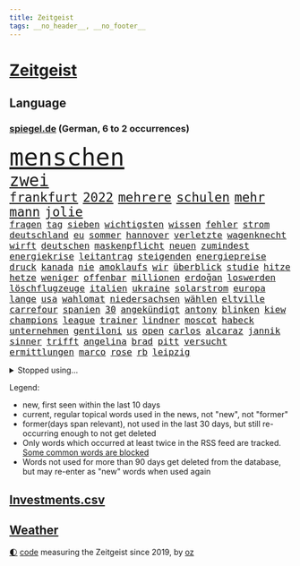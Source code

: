 ```yaml
---
title: Zeitgeist
tags: __no_header__, __no_footer__
---
```


# [Zeitgeist](https://oliz.io/zeitgeist/)

## Language

<h3><a href="https://www.spiegel.de" target="_blank">spiegel.de</a> (German, 6 to 2 occurrences)</h3>
<p style="font-family:monospace">
<span style="font-size:32pt"><a href="news_links.html#menschen" class="current">menschen</a></span>
<br>
<span style="font-size:22pt"><a href="news_links.html#zwei" class="current">zwei</a></span>
<br>
<span style="font-size:17pt"><a href="news_links.html#frankfurt" class="current">frankfurt</a></span>
<span style="font-size:17pt"><a href="news_links.html#2022" class="current">2022</a></span>
<span style="font-size:17pt"><a href="news_links.html#mehrere" class="current">mehrere</a></span>
<span style="font-size:17pt"><a href="news_links.html#schulen" class="current">schulen</a></span>
<span style="font-size:17pt"><a href="news_links.html#mehr" class="current">mehr</a></span>
<span style="font-size:17pt"><a href="news_links.html#mann" class="current">mann</a></span>
<span style="font-size:17pt"><a href="news_links.html#jolie" class="new">jolie</a></span>
<br>
<span style="font-size:12pt"><a href="news_links.html#fragen" class="current">fragen</a></span>
<span style="font-size:12pt"><a href="news_links.html#tag" class="current">tag</a></span>
<span style="font-size:12pt"><a href="news_links.html#sieben" class="current">sieben</a></span>
<span style="font-size:12pt"><a href="news_links.html#wichtigsten" class="current">wichtigsten</a></span>
<span style="font-size:12pt"><a href="news_links.html#wissen" class="current">wissen</a></span>
<span style="font-size:12pt"><a href="news_links.html#fehler" class="current">fehler</a></span>
<span style="font-size:12pt"><a href="news_links.html#strom" class="current">strom</a></span>
<span style="font-size:12pt"><a href="news_links.html#deutschland" class="current">deutschland</a></span>
<span style="font-size:12pt"><a href="news_links.html#eu" class="current">eu</a></span>
<span style="font-size:12pt"><a href="news_links.html#sommer" class="current">sommer</a></span>
<span style="font-size:12pt"><a href="news_links.html#hannover" class="current">hannover</a></span>
<span style="font-size:12pt"><a href="news_links.html#verletzte" class="current">verletzte</a></span>
<span style="font-size:12pt"><a href="news_links.html#wagenknecht" class="current">wagenknecht</a></span>
<span style="font-size:12pt"><a href="news_links.html#wirft" class="current">wirft</a></span>
<span style="font-size:12pt"><a href="news_links.html#deutschen" class="current">deutschen</a></span>
<span style="font-size:12pt"><a href="news_links.html#maskenpflicht" class="current">maskenpflicht</a></span>
<span style="font-size:12pt"><a href="news_links.html#neuen" class="current">neuen</a></span>
<span style="font-size:12pt"><a href="news_links.html#zumindest" class="current">zumindest</a></span>
<span style="font-size:12pt"><a href="news_links.html#energiekrise" class="current">energiekrise</a></span>
<span style="font-size:12pt"><a href="news_links.html#leitantrag" class="new">leitantrag</a></span>
<span style="font-size:12pt"><a href="news_links.html#steigenden" class="current">steigenden</a></span>
<span style="font-size:12pt"><a href="news_links.html#energiepreise" class="current">energiepreise</a></span>
<span style="font-size:12pt"><a href="news_links.html#druck" class="current">druck</a></span>
<span style="font-size:12pt"><a href="news_links.html#kanada" class="current">kanada</a></span>
<span style="font-size:12pt"><a href="news_links.html#nie" class="current">nie</a></span>
<span style="font-size:12pt"><a href="news_links.html#amoklaufs" class="new">amoklaufs</a></span>
<span style="font-size:12pt"><a href="news_links.html#wir" class="current">wir</a></span>
<span style="font-size:12pt"><a href="news_links.html#überblick" class="current">überblick</a></span>
<span style="font-size:12pt"><a href="news_links.html#studie" class="current">studie</a></span>
<span style="font-size:12pt"><a href="news_links.html#hitze" class="current">hitze</a></span>
<span style="font-size:12pt"><a href="news_links.html#hetze" class="current">hetze</a></span>
<span style="font-size:12pt"><a href="news_links.html#weniger" class="current">weniger</a></span>
<span style="font-size:12pt"><a href="news_links.html#offenbar" class="current">offenbar</a></span>
<span style="font-size:12pt"><a href="news_links.html#millionen" class="current">millionen</a></span>
<span style="font-size:12pt"><a href="news_links.html#erdoğan" class="current">erdoğan</a></span>
<span style="font-size:12pt"><a href="news_links.html#loswerden" class="current">loswerden</a></span>
<span style="font-size:12pt"><a href="news_links.html#löschflugzeuge" class="current">löschflugzeuge</a></span>
<span style="font-size:12pt"><a href="news_links.html#italien" class="current">italien</a></span>
<span style="font-size:12pt"><a href="news_links.html#ukraine" class="current">ukraine</a></span>
<span style="font-size:12pt"><a href="news_links.html#solarstrom" class="new">solarstrom</a></span>
<span style="font-size:12pt"><a href="news_links.html#europa" class="current">europa</a></span>
<span style="font-size:12pt"><a href="news_links.html#lange" class="current">lange</a></span>
<span style="font-size:12pt"><a href="news_links.html#usa" class="current">usa</a></span>
<span style="font-size:12pt"><a href="news_links.html#wahlomat" class="new">wahlomat</a></span>
<span style="font-size:12pt"><a href="news_links.html#niedersachsen" class="current">niedersachsen</a></span>
<span style="font-size:12pt"><a href="news_links.html#wählen" class="current">wählen</a></span>
<span style="font-size:12pt"><a href="news_links.html#eltville" class="new">eltville</a></span>
<span style="font-size:12pt"><a href="news_links.html#carrefour" class="new">carrefour</a></span>
<span style="font-size:12pt"><a href="news_links.html#spanien" class="current">spanien</a></span>
<span style="font-size:12pt"><a href="news_links.html#30" class="current">30</a></span>
<span style="font-size:12pt"><a href="news_links.html#angekündigt" class="current">angekündigt</a></span>
<span style="font-size:12pt"><a href="news_links.html#antony" class="current">antony</a></span>
<span style="font-size:12pt"><a href="news_links.html#blinken" class="current">blinken</a></span>
<span style="font-size:12pt"><a href="news_links.html#kiew" class="current">kiew</a></span>
<span style="font-size:12pt"><a href="news_links.html#champions" class="current">champions</a></span>
<span style="font-size:12pt"><a href="news_links.html#league" class="current">league</a></span>
<span style="font-size:12pt"><a href="news_links.html#trainer" class="current">trainer</a></span>
<span style="font-size:12pt"><a href="news_links.html#lindner" class="current">lindner</a></span>
<span style="font-size:12pt"><a href="news_links.html#moscot" class="new">moscot</a></span>
<span style="font-size:12pt"><a href="news_links.html#habeck" class="current">habeck</a></span>
<span style="font-size:12pt"><a href="news_links.html#unternehmen" class="current">unternehmen</a></span>
<span style="font-size:12pt"><a href="news_links.html#gentiloni" class="new">gentiloni</a></span>
<span style="font-size:12pt"><a href="news_links.html#us" class="current">us</a></span>
<span style="font-size:12pt"><a href="news_links.html#open" class="current">open</a></span>
<span style="font-size:12pt"><a href="news_links.html#carlos" class="current">carlos</a></span>
<span style="font-size:12pt"><a href="news_links.html#alcaraz" class="current">alcaraz</a></span>
<span style="font-size:12pt"><a href="news_links.html#jannik" class="current">jannik</a></span>
<span style="font-size:12pt"><a href="news_links.html#sinner" class="current">sinner</a></span>
<span style="font-size:12pt"><a href="news_links.html#trifft" class="current">trifft</a></span>
<span style="font-size:12pt"><a href="news_links.html#angelina" class="new">angelina</a></span>
<span style="font-size:12pt"><a href="news_links.html#brad" class="current">brad</a></span>
<span style="font-size:12pt"><a href="news_links.html#pitt" class="current">pitt</a></span>
<span style="font-size:12pt"><a href="news_links.html#versucht" class="current">versucht</a></span>
<span style="font-size:12pt"><a href="news_links.html#ermittlungen" class="current">ermittlungen</a></span>
<span style="font-size:12pt"><a href="news_links.html#marco" class="current">marco</a></span>
<span style="font-size:12pt"><a href="news_links.html#rose" class="new">rose</a></span>
<span style="font-size:12pt"><a href="news_links.html#rb" class="current">rb</a></span>
<span style="font-size:12pt"><a href="news_links.html#leipzig" class="current">leipzig</a></span>
</p>
<details>
<summary>Stopped using...</summary>
<p class="former" style="font-size:12pt">
enorm(687) worauf(687) erklärung(686) flugzeuge(686) reiche(686) zeugen(686) geschützt(685) gewissen(685) gäste(685) ruf(685) verbindungen(685) anscheinend(684) bedrohung(684) beweisen(684) evakuiert(684) brexit(683) erlaubt(683) kauft(683) konzept(683) strafmaßnahmen(683) toni(683) tweet(683) 100000(682) 6(682) ausbreitung(682) gipfel(682) jugend(682) pflege(682) schwierigen(682) sexuelle(682) sogenannte(682) tesla(682) verbot(682) also(681) amerikanische(681) ankunft(681) dadurch(681) demokraten(681) eustaaten(681) islamischer(681) jahrzehnte(681) kündigen(681) protestiert(681) raum(681) sarscov2(681) schön(681) serien(681) signal(681) streicht(681) werk(681) ziele(681) zoll(681) arm(680) bekanntesten(680) mediziner(680) monatelang(680) nationen(680) reich(680) strategie(680) umstrittener(680) vereinten(680) bidens(679) drehen(679) eingestuft(679) entwicklungen(679) freuen(679) märchen(679) rechtsextremismus(679) christoph(678) coronaausbruch(678) energiewende(678) flüge(678) indes(678) ringt(678) trainieren(678) unterschiedlich(678) zoo(678) 1945(677) afrika(677) fielen(677) normalität(677) paare(677) steuer(677) besucher(676) demonstriert(676) eindämmen(676) erschweren(676) eugh(676) frust(676) is(676) islamischen(676) kochinstitut(676) käufer(676) schulze(676) unterschiede(676) warf(676) ausflug(675) stefan(675) veranstaltung(675) zahlung(675) zuständige(675) debüt(674) regime(674) schaltet(674) siebentageinzidenz(674) 125(673) amerikaner(673) chefin(673) gesagt(673) lobt(673) studien(673) 10000(672) drohungen(672) mitteln(672) preisen(672) pressestimmen(672) richtig(672) saarland(672) schwierig(672) aufgenommen(671) autoindustrie(671) projekt(671) roger(671) sendet(671) umsatz(671) jüngere(670) künftige(670) milliarde(670) organisation(670) dürfe(669) eigentümer(669) kontakte(669) leichte(669) angenommen(668) appell(668) problemen(668) bewegen(667) eigener(667) fakten(667) falschen(667) sehnsucht(667) überlassen(667) deals(666) italienischen(666) sensation(666) 94(665) müsste(664) sendung(664) verzweifelten(664) ermordeten(663) älteren(663) erfolgreichsten(661) mercedes(661) rivale(661) wiederholen(661) abgewiesen(660) rechtzeitig(660) spitzenreiter(660) hürde(659) katholischen(659) testet(659) drängen(658) provokation(658) gang(657) konsum(657) bezeichnete(656) hohem(655) nachbar(655) schockiert(655) überschritten(655) abstieg(654) entschuldigung(654) öffentliche(654) bestmarke(653) erwachsenen(653) hackerangriff(652) istanbul(650) flagge(649) bundesnetzagentur(648) schützt(648) koalitionspartner(647) fußballem(646) intensivstation(646) kindheit(646) zuspruch(646) gesetzliche(645) lockerungen(642) hinweis(641) schätzen(641) schmerz(640) kontert(629) rache(625) musik(624) bösen(616) aktionen(614) marine(613) wmtitel(613) politischer(605) schwangerschaftsabbrüche(584) heimatland(579) räumte(579) wucht(572) autobauer(570) nationalpark(560) vulkan(555) neonazis(553) lahmgelegt(546) russe(526) ausländischen(525) gregor(520) konservative(519) lahm(517) greenpeace(500) reisenden(500) scharfen(494) erschüttern(479) statistik(479) japanischen(472) unfälle(467) potsdamer(460) pop(449) sächsische(449) deutschkolumne(448) verdi(422) arte(420) kroatien(419) drohenden(418) verwandten(417) kämpften(411) bundesanwaltschaft(408) eröffnen(405) lebensgefahr(403) dick(399) kürzen(395) zugestimmt(395) inszenieren(390) 1994(389) erfolglos(388) technischen(384) stürme(378) entlastung(377) dörfer(375) kuriose(373) leistungen(370) jenseits(369) aufträge(368) drauf(366) regnet(363) liebsten(358) hoffenheim(357) bombe(356) landwirte(354) inneren(353) nouripour(353) omid(353) emirat(350) zeitungsbericht(350) einmarsch(349) tsg(343) 22jährige(341) diplomatischen(339) längsten(339) operationen(338) draghi(337) basis(335) ostdeutschen(335) fehlender(334) gleichen(331) koalitionsvertrag(329) geladen(328) floyd(327) dokumentiert(326) augenhöhe(325) söders(325) bildet(324) basketballstar(321) euländern(321) verdoppeln(319) kurze(318) psychologie(318) inhaftierte(317) rwe(317) beeinflusst(316) fdppolitiker(313) amtskollegen(311) zentralen(311) jährlich(310) morde(310) verschlechtert(309) kleineren(308) kongo(307) 78(306) stern(306) exkanzler(301) övp(301) sprecherin(299) magazin(296) vorzugehen(295) überrollt(295) damaligen(294) gap(294) aaron(289) auschwitz(287) kommentiert(287) schränken(287) versenkt(287) weinen(287) schülerin(286) stromausfall(286) mohamed(285) wärme(285) airbus(283) kräftigen(283) legendäre(283) bevorstehenden(282) dienstleister(281) verkehrswende(281) westlicher(281) summen(280) valencia(279) blauen(275) gerne(275) prozesse(275) wirklichkeit(274) tories(273) decken(267) martina(267) quarterback(267) laura(265) kentucky(264) waffenruhe(264) getreide(262) stillen(262) svenja(261) missverstanden(258) ozean(256) ärztin(255) brennt(254) diskussionen(254) morddrohungen(254) pink(253) fehlgeburt(252) menschenrechtslage(251) brown(247) nehammer(246) windräder(243) downing(242) marieagnes(241) ersatz(237) kriegsverbrecher(236) langjährigen(236) begleiter(235) erschwert(234) gleisen(234) heikel(234) jeweils(234) wackelt(234) erkennt(233) model(233) moskauer(233) diplomatie(232) exfrau(229) einrichtungen(227) lockert(227) ausgangssperre(225) passierte(225) juristischen(224) kahn(224) kehrtwende(224) normalen(224) ring(224) skulptur(224) rheinlandpfälzische(223) verringern(222) verkündete(221) petersburg(220) sankt(220) aufrüstung(219) bundesaußenministerin(218) dj(218) mild(218) probiert(218) spielern(218) buhrufe(217) entführung(217) spektakel(217) inszenierung(215) dallas(213) möglichem(212) gegründet(211) vielfalt(210) datenschutz(209) handelskrieg(208) 61jährige(207) wehrdienst(207) spaltung(205) aldi(204) auswertung(204) einstufung(204) aufgedeckt(202) inselgruppe(201) parteiführung(200) überwachungskameras(200) cyberattacken(198) gefangen(198) physiker(198) streik(198) genozid(197) washingtons(195) datum(193) à(193) abschaffung(192) konsumenten(192) massenmord(192) runter(192) umfragen(192) salah(191) streamingdienst(190) 350(189) auszuweiten(189) gekämpft(189) übrigen(189) eingeliefert(188) währungsfonds(186) 98(183) akt(183) klares(183) soziologin(182) staatskanzlei(182) 80jährige(181) gestrandet(181) stammen(181) gründlich(178) sarkastisch(178) jener(177) schuster(177) hagelt(176) zagreb(176) valentin(174) flughafens(173) gitter(173) inakzeptabel(173) nordkoreanische(173) wesentlich(173) schwarzmeerflotte(169) drohten(168) lebe(168) prorussischer(168) ukrainisches(168) versprechungen(168) angriffs(167) erhob(167) abgewendet(166) ölpreis(166) entrüstung(165) ressourcen(165) boom(164) rissen(163) tvserie(163) ukrainekriegs(162) beitritt(160) bomben(160) dieter(160) esch(160) bargeld(159) plastik(159) studio(159) eindrücke(158) hochrangigen(158) nukleare(158) linkspartei(157) beschreiben(156) bp(156) asienreise(155) ferne(155) graf(155) kasse(155) ausländer(154) spannendes(154) bundestrainerin(153) dunkelziffer(153) obergrenze(153) schmerzen(153) wäldern(152) blockade(151) simone(151) gefangenschaft(150) hochrangige(150) melanie(150) schnelleren(150) söhne(150) austricksen(149) ultras(148) 55(147) hahn(147) coronalockdowns(146) brillierte(145) koch(145) rock(145) route(145) evangelische(144) innenräumen(144) koordination(144) regie(144) event(143) finanzierung(143) francis(143) nico(143) siemens(143) tanzt(143) herthatrainer(142) jones(142) staub(142) verbotene(142) weizen(142) wilke(142) zeugin(142) erfordert(141) oksana(141) blase(140) gottes(140) house(140) staatspropaganda(140) zweifelhaft(140) çavuşoğlu(140) golfer(139) bewegte(138) lodern(138) bezeichnen(137) hbo(137) sizilien(137) kriegsführung(136) spielerinnen(136) windkraft(136) erneuter(135) frauenfußball(135) zuflucht(135) hasskriminalität(134) leclerc(134) möhring(133) smarten(133) wotan(133) zweifelhaften(133) millionenspende(132) separatistenführer(132) suchten(132) zugänge(132) aufgeführt(131) heimatdorf(131) minen(131) utah(131) auslöser(130) ruder(130) vorsätzlichen(130) zugesichert(130) landesvorsitzende(129) updates(129) 46(128) dämpft(128) engpass(128) kaution(128) riskieren(128) öpnv(128) rekordniveau(127) tatjana(127) unterschreibt(127) windkraftausbau(127) übernachten(127) galaxie(126) großmutter(126) nordwesten(126) bauteile(125) bußgeld(125) notfall(125) haare(124) vorsätzlicher(124) weitermachen(124) zuschauern(124) darwin(123) globalisierung(123) streifen(123) vortag(123) gärtner(122) erwies(121) gashahn(121) marie(121) tu(121) verlorene(121) billigen(120) golfplatz(120) klimapaket(120) nationalspielerinnen(120) pelosi(120) sechsstellige(120) ideologie(119) joker(119) rezepte(119) startelf(119) tagelanger(119) 39jährige(118) waffengesetze(117) arztes(116) guardiola(116) menschenhandel(116) pep(116) yeboah(116) angeschlagen(115) 75000(114) geschnappt(114) muslimen(113) usdollar(113) erstattet(112) frontal(112) kommender(112) verwechslung(112) beunruhigt(111) geladenen(111) nachschub(111) polizeiangaben(111) bestellen(110) bodo(110) verzichtete(110) übungen(110) auftraggeber(109) brasilianische(109) state(109) entschuldigte(108) fragwürdige(108) lokführer(108) pulverfass(108) verhältnisse(108) golden(107) anfragen(106) gefangenenaustausch(106) seeblockade(105) regionalpräsident(104) rettungseinsatz(104) schwelt(104) bands(103) gaza(103) gazastreifen(103) palästina(103) roland(103) verteilte(103) erfuhr(102) festspiele(101) gefällt(101) schwerin(101) palästinensischen(100) verwechselt(100) befürworter(99) militärverwaltung(99) bewohnerin(98) exempel(98) gemeldeten(98) heimatstadt(98) ideenklau(98) momentan(98) 2027(97) verbliebene(97) befugnisse(96) bezweckt(96) engländer(96) funde(96) isoliert(96) kinderinterview(96) ligen(96) russell(96) bodycams(95) gerichtshofs(95) involviert(95) schwangerschaftsabbrüchen(95) zwist(95) helllichten(94) abwenden(93) palast(93) vereidigt(93) judas(92) kühl(92) obduziert(92) ifoumfrage(91) kopfgeld(91) umarmen(91) yvonne(91) zeremonie(90) bist(89) ex(89) schleusen(89) waggons(89) zurückholen(89) 1968(88) abbauen(88) anhängerschaft(88) belastungsprobe(88) feuern(88) längerer(88) siegfried(88) amtskollege(87) bundesbürger(87) wiedergefunden(87) beatrix(86) entsprechender(86) getreides(86) populäre(86) rekordtorschütze(86) schweinen(86) storch(86) traktor(86) tschechische(86) widerstände(86) 31jähriger(85) homosexuelle(85) homosexuellen(85) liv(85) mickelson(85) saudiarabischen(85) verklagen(85) üppigen(85) auslösten(84) brennen(84) dgb(84) familienplanung(84) golfserie(84) jena(84) buche(83) leipzigs(83) lidl(83) militärparade(83) schmitz(83) schulz(83) schwindelgefühlen(83) tiefer(83) zimmern(83) 15gradziel(82) budapest(82) enbw(82) funkstille(82) gestürmt(82) handgreiflich(82) hing(82) plaudern(82) prämie(82) thronfolger(82) treppe(82) väter(82) duisburger(81) fundort(81) fußballeuropameisterschaft(81) republikanischen(81) südostasiatischen(81) weitreichenden(81) 29jährigen(80) furios(80) getreideexport(80) matchwinner(80) zufrieden(80) anwältin(79) bahnstrecken(79) chinesischer(79) saudiarabischer(79) straßenverkehr(79) zunehmenden(79) 37jährige(78) französischer(78) gerichtsprozess(78) hyperschallwaffen(78) konservativer(78) vorschrift(78) abzugeben(77) armutsgrenze(77) brutto(77) ernährungskrise(77) kommandeure(77) onkel(77) parteivorsitz(77) pride(77) schwinden(77) zeitschrift(77) zuckerberg(77) 54(76) anlasslos(76) austrocknen(76) erstickte(76) zwangsgeld(76) einzudämmen(75) lebensgefährtin(75) radsportgeschichte(75) urlaubssaison(75) 13jährigen(74) billigflieger(74) feuerzeug(74) gejubelt(74) sklaven(74) spannendste(74) gedroht(73) meisters(73) ramelow(73) scharfer(73) elfmeterschießen(72) energy(72) exguerillero(72) googles(72) gründungsmitglied(72) gustavo(72) miss(72) moser(72) parteiausschlussverfahren(72) petro(72) spätes(72) tennisspieler(72) airbnb(71) airways(71) architekten(71) beirut(71) betreuung(71) erdgasfelder(71) exfreund(71) hassbotschaften(71) spacey(71) exzessiv(70) orca(70) schweine(70) sexualstraftäter(70) anlegern(69) jungs(69) rotwein(69) unhcr(69) verarbeitete(69) wein(69) abouchaker(68) arafat(68) edin(68) freibad(68) fressen(68) hüpfen(68) luxuriös(68) sandro(68) stammte(68) terzic(68) terzić(68) verdiente(68) überzogenes(68) bergsteigern(67) camper(67) demokrat(67) gleiche(67) keinerlei(67) verfügen(67) aufräumen(66) impfgegnern(66) valley(66) vorschau(66) erneuerte(65) europaleaguesieger(65) hilfeschrei(65) irakische(65) jason(65) luxus(65) badenwürttembergische(64) demonstrierten(64) graben(64) medizinerin(64) rettungskräften(64) weltrekord(64) akzeptiere(63) aufgebrochen(63) fiebert(63) nachbarländer(63) nostalgie(63) sturmgewehren(63) teilemangel(63) ware(63) bahnbeauftragter(62) gewaltexzesse(62) kriegsende(62) nervenkrankheit(62) personalmangel(62) theurer(62) turbine(62) zwillinge(62) heiklen(61) statthalter(61) ausziehen(60) dfbmänner(60) hotelzimmer(60) innensenatorin(60) selbstsicher(60) temperatur(60) unfallursache(60) verfassungsänderung(60) aufgestiegen(59) baum(59) ethische(59) legten(59) spitzt(59) vermisstenfälle(59) geimpfte(58) gesichtern(58) lebensqualität(58) leide(58) liana(58) tanz(58) 97(57) dfbelf(57) führungsposten(57) revolutionieren(57) thüringens(57) unglücklichen(57) zensus(57) ängste(57) 232(56) dfbteam(56) midlifekolumne(56) usmodel(56) verbannt(56) webbteleskops(56) wembley(56) zurückliegt(56) graham(55) newcomer(55) rekonstruiert(55) töteten(55) zugehörigkeit(55) anzüge(54) jemals(54) núñez(54) op(54) wanderer(54) wassermassen(54) 230(53) goldrausch(53) gouverneurin(53) hosen(53) langsamer(53) schwitzen(53) verbinden(53) wunschspieler(53) campus(52) florenz(52) gerüchteküche(52) getreidetransport(52) hardliner(52) vosstecklenburg(52) bedauern(51) büßt(51) endgültige(51) grenzkontrollen(51) 27jährige(50) aileen(50) mülheim(50) subtyp(50) frontlinie(49) grosz(49) kommentatoren(49) sequel(49) säure(49) topstar(49) wacken(49) atomkraftwerken(48) flugsicherung(48) geprägten(48) ozeanen(48) platziert(48) sonntagabend(48) uvstrahlung(48) vermietet(48) weltklasse(48) gründung(47) landrat(47) laufzeiten(47) po(47) abgesegnet(46) begegnen(46) british(46) kryptowinter(46) nähern(46) zwölfjährige(46) ausschlussverfahren(45) kompletter(45) kostenloser(45) landwirten(45) stürmersuche(45) blood(44) funktionär(44) gasverbrauch(44) honour(44) islamisten(44) quelle(44) winzige(44) a8(43) atomenergie(43) erich(43) gefechten(43) islamische(43) layla(43) wrack(43) zelt(43) bock(42) camping(42) entfernen(42) frackinggas(42) gesamtmetallpräsident(42) großeltern(42) nachtklub(42) personalmangels(42) ruine(42) diente(41) drogendealer(41) feuers(41) fläche(41) gebrannt(41) konsumieren(41) rucksäcke(41) sonnenbrand(41) topdemokratin(41) unbezahlbar(41) angetan(40) fasziniert(40) interessenten(40) küstenort(40) stiller(40) taugen(40) triumphieren(40) aberkannt(39) anruf(39) bahnfahren(39) bundesstaaten(39) eiscreme(39) landeskriminalamt(39) medizinische(39) mächtigste(39) atomgespräche(38) flugzeugbauer(38) trainerin(38) frist(37) ostwestfalen(37) überlegt(37) artikeln(36) deutschlandweit(36) halbjahr(36) lauert(36) prozentpunkte(36) stadtoberhäupter(36) starnberger(36) syrischer(36) bagdad(35) emergency(35) israelisches(35) obduktionsergebnis(35) schnellzug(35) topverdiener(35) belästigte(34) deftige(34) herrn(34) vorstellungen(34) berufstätige(33) dargestellt(33) geschlossene(33) haller(33) marktmacht(33) stadtwerke(33) strömten(33) sébastien(33) wohngebieten(33) akzeptabel(32) naiv(32) unrechtmäßig(32) vergleicht(32) militante(31) zulieferer(31) chronik(30) einkommensteuer(30) netzagentur(30) sommermonate(30) tropfen(30) abgelaufen(29) aussteigen(29) geringeren(29) känguru(29) ligt(29) matthijs(29) prostituierten(29) akademische(28) chemotherapie(28) fass(28) führungswechsel(28) glücksbringer(28) medienimperium(28) panther(28) sexistische(28) ableisten(27) akws(27) blauhelmsoldaten(27) illinois(27) kurzfristige(27) lies(27) phantombild(27) rauchwolke(27) verringert(27) entworfen(26) erdatmosphäre(26) köppen(26) politikers(26) river(26) tiergarten(26) zwölfjährigen(26) geregelt(25) jackie(25) kippten(25) umgesetzt(25) bodensee(24) einflussreichen(24) ferienzeit(24) gerufen(24) scheiterten(24) sexistisch(24) tiktokvideo(24) tvübertragung(24) vorlage(24) vorstöße(24) wissenschaftlich(24) überschreiten(24) effekt(23) ivana(23) umverteilung(23) arbeitskräfte(22) berühmtheit(22) felsbrocken(22) finaler(22) publikums(22) verschleiern(22) wuppertaler(22) gegentor(21) unübersichtlich(21) usdrohnenangriff(21) beschwor(20) besetztem(20) bündnisses(20) elefant(20) elena(20) erheblicher(20) lebensjahr(20) männlichen(20) office(20) solarenergie(20) transatlantischen(20) uber(20) werben(20) 69euroticket(19) bushido(19) drohnenangriff(19) feuerwehrmann(19) hauptsächlich(19) hegt(19) hinunter(19) pendant(19) robin(19) rückzieher(19) taiwanbesuch(19) angreiferin(18) bodenpersonal(18) einsetzte(18) fünfzehn(18) gründet(18) klimakonferenz(18) laute(18) teilzunehmen(18) winnyzja(18) üblich(18) demonstration(17) interessante(17) tendenziell(17) verstoß(17) 70jährige(16) dreijährigen(16) gasturbine(16) gewartete(16) panel(16) prostitution(16) verlegen(16) wartung(16) absprachen(15) bayreuther(15) durchs(15) fußballidol(15) island(15) koma(15) minenfeld(15) standorte(15) starnberg(15) verbraucherschutz(15) ebenen(14) gesetzespaket(14) umgehend(14) bestsellerautor(13) fachkräften(13) hindernis(13) lotto(13) umgekommen(13) waldbrandgefahr(13) weltmeisterschaften(13) 2005(12) disney(12) herrschenden(12) strobel(12) studentin(12) tücken(12) wedel(12) weitesten(12) ächzt(12) aufgestockt(11) führten(11) geknackt(11) iwf(11) jackpot(11) kater(11) kroatiens(11) nordsyrien(11) progression(11) regenbogenfarben(11) tumor(11)
</p>
</details>
<p>Legend:
<ul>
<li><span class="new">new</span>, first seen within the last 10 days</li>
<li><span class="current">current</span>, regular topical words used in the news, not "new", not "former"</li>
<li><span class="former">former(days span relevant)</span>, not used in the last 30 days, but still re-occurring enough to not get deleted</li>
<li>Only words which occurred at least twice in the RSS feed are tracked. <a href="language/filters.py">Some common words are blocked</a></li>
<li>Words not used for more than 90 days get deleted from the database, but may re-enter as "new" words when used again</li>
</ul>
</p>

## [Investments](investments.html)[.csv](investments.csv)

## [Weather](weather.html)

<footer>
<a href="javascript:toggleTheme()" class="nav">🌓</a>
<a href="https://github.com/ooz/zeitgeist">code</a> measuring the Zeitgeist since 2019, by <a href="https://oliz.io">oz</a>
</footer>
